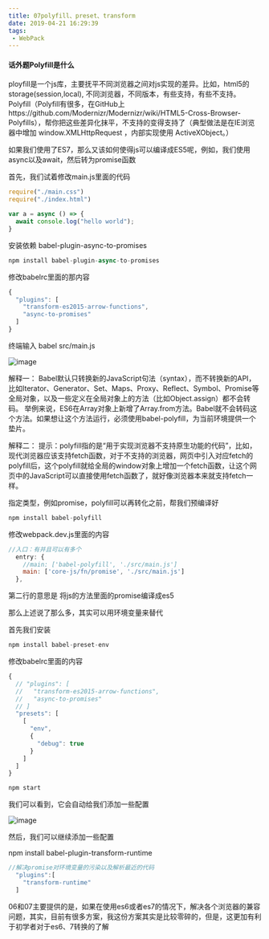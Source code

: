 ```yaml
---
title: 07polyfill、preset、transform
date: 2019-04-21 16:29:39
tags:
 - WebPack
---
```

#### 话外题Polyfill是什么
ployfill是一个js库，主要抚平不同浏览器之间对js实现的差异。比如，html5的storage(session,local), 不同浏览器，不同版本，有些支持，有些不支持。Polyfill（Polyfill有很多，在GitHub上https://github.com/Modernizr/Modernizr/wiki/HTML5-Cross-Browser-Polyfills），帮你把这些差异化抹平，不支持的变得支持了（典型做法是在IE浏览器中增加 window.XMLHttpRequest ，内部实现使用 ActiveXObject。）



如果我们使用了ES7，那么又该如何使得js可以编译成ES5呢，例如，我们使用async以及await，然后转为promise函数

首先，我们试着修改main.js里面的代码
``` js
require("./main.css")
require("./index.html")

var a = async () => {
  await console.log("hello world");
}
```

安装依赖 babel-plugin-async-to-promises
``` js
npm install babel-plugin-async-to-promises
```
修改babelrc里面的那内容
``` js
{
  "plugins": [
    "transform-es2015-arrow-functions",
    "async-to-promises"
  ]
}
```

终端输入  babel src/main.js


![image](https://cdn.nlark.com/yuque/0/2019/png/308891/1554429239542-37070d34-6737-4d50-a2d0-1840e2c06f04.png)


解释一：
Babel默认只转换新的JavaScript句法（syntax），而不转换新的API，比如Iterator、Generator、Set、Maps、Proxy、Reflect、Symbol、Promise等全局对象，以及一些定义在全局对象上的方法（比如Object.assign）都不会转码。
举例来说，ES6在Array对象上新增了Array.from方法。Babel就不会转码这个方法。如果想让这个方法运行，必须使用babel-polyfill，为当前环境提供一个垫片。

解释二：
提示：polyfill指的是“用于实现浏览器不支持原生功能的代码”，比如，现代浏览器应该支持fetch函数，对于不支持的浏览器，网页中引入对应fetch的polyfill后，这个polyfill就给全局的window对象上增加一个fetch函数，让这个网页中的JavaScript可以直接使用fetch函数了，就好像浏览器本来就支持fetch一样。


指定类型，例如promise，polyfill可以再转化之前，帮我们预编译好
``` js
npm install babel-polyfill
```
修改webpack.dev.js里面的内容
``` js
//入口：有并且可以有多个
  entry: {
    //main: ['babel-polyfill', './src/main.js']
    main: ['core-js/fn/promise', './src/main.js']
  },
```

第二行的意思是 将js的方法里面的promise编译成es5



那么上述说了那么多，其实可以用环境变量来替代

首先我们安装
``` js
npm install babel-preset-env
```
修改babelrc里面的内容
``` js
{
  // "plugins": [
  //   "transform-es2015-arrow-functions",
  //   "async-to-promises"
  // ]
  "presets": [
    [
      "env",
      {
        "debug": true
      }
    ]
  ]
}
```

``` js
npm start
```

我们可以看到，它会自动给我们添加一些配置

![image](https://cdn.nlark.com/yuque/0/2019/png/308891/1554429299655-ad070f1f-ea71-4c21-8dd1-9bd4ae92728c.png)

然后，我们可以继续添加一些配置

npm install babel-plugin-transform-runtime
``` js
//解决promise对环境变量的污染以及解析最近的代码
  "plugins":[ 
    "transform-runtime"
  ]
```

06和07主要提供的是，如果在使用es6或者es7的情况下，解决各个浏览器的兼容问题，其实，目前有很多方案，我这份方案其实是比较零碎的，但是，这更加有利于初学者对于es6、7转换的了解






















